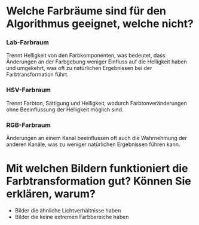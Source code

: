 # Welche Farbräume sind für den Algorithmus geeignet, welche nicht?

### Lab-Farbraum
Trennt Helligkeit von den Farbkomponenten, was bedeutet, dass Änderungen an der Farbgebung weniger Einfluss auf die Helligkeit haben und umgekehrt, was oft zu natürlichen Ergebnissen bei der Farbtransformation führt. 

### HSV-Farbraum
Trennt Farbton, Sättigung und Helligkeit, wodurch Farbtonveränderungen ohne Beeinflussung der Helligkeit möglich sind.

### RGB-Farbraum
Änderungen an einem Kanal beeinflussen oft auch die Wahrnehmung der anderen Kanäle, was zu weniger natürlichen Ergebnissen führen kann.

# Mit welchen Bildern funktioniert die Farbtransformation gut? Können Sie erklären, warum?

- Bilder die ähnliche Lichtverhältnisse haben
- Bilder die keine extremen Farbbereiche haben
